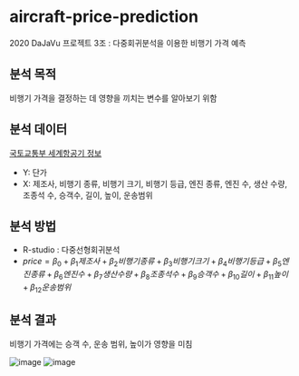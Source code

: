 # aircraft-price-prediction
2020 DaJaVu 프로젝트 3조 : 다중회귀분석을 이용한 비행기 가격 예측

## 분석 목적
비행기 가격을 결정하는 데 영향을 끼치는 변수를 알아보기 위함


## 분석 데이터
[국토교통부 세계항공기 정보](https://www.data.go.kr/data/3048607/fileData.do)
* Y: 단가
* X: 제조사, 비행기 종류, 비행기 크기, 비행기 등급, 엔진 종류, 엔진 수, 생산 수량, 조종석 수, 승객수, 길이, 높이, 운송범위


## 분석 방법
* R-studio : 다중선형회귀분석
* $price = \beta_0 + \beta_1 제조사 + \beta_2 비행기 종류 + \beta_3 비행기 크기 + \beta_4 비행기 등급 + \beta_5 엔진 종류 + \beta_6 엔진 수 + \beta_7 생산 수량 + \beta_8 조종석 수 + \beta_9 승객수 + \beta_{10} 길이 + \beta_{11} 높이 + \beta_{12} 운송범위$


## 분석 결과
비행기 가격에는 승객 수, 운송 범위, 높이가 영향을 미침

![image](https://user-images.githubusercontent.com/128488488/235679980-d5f51244-ba14-42cf-980c-94bb89300c23.png)
![image](https://user-images.githubusercontent.com/128488488/235680150-fc8bf2de-1bc7-42ba-936e-d01bcd8dd8f9.png)

